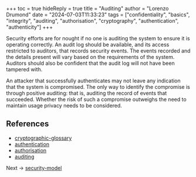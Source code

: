 +++
toc = true
hideReply = true
title = "Auditing"
author = "Lorenzo Drumond"
date = "2024-07-03T11:33:23"
tags = ["confidentiality",  "basics",  "integrity",  "auditing",  "authorisation",  "cryptography",  "authentication",  "authenticity"]
+++



Security efforts are for nought if no one is auditing the system to ensure it is operating correctly. An audit log should be available, and its access restricted to auditors, that records security events. The events recorded and the details present will vary based on the requirements of the system. Auditors should also be confident that the audit log will not have been tampered with.

An attacker that successfully authenticates may not leave any indication that the system is compromised. The only way to identify the compromise is through positive auditing: that is, auditing the record of events that succeeded. Whether the risk of such a compromise outweighs the need to maintain usage privacy needs to be considered.

## References
- [cryptographic-glossary](/wiki/cryptographic-glossary/)
- [authentication](/wiki/authentication/)
- [authorisation](/wiki/authorisation/)
- [auditing](/wiki/auditing/)

Next -> [security-model](/wiki/security-model/)
